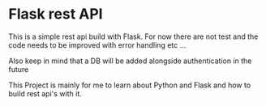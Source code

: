 # Flask rest API

This is a simple rest api build with Flask.
For now there are not test and the code needs to be improved with error handling etc ...

Also keep in mind that a DB will be added alongside authentication in the future

This Project is mainly for me to learn about Python and Flask and how to build rest api's with it.